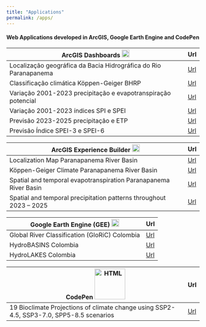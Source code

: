```yaml
---
title: "Applications"
permalink: /apps/
---
```


#### Web Applications developed in ArcGIS, Google Earth Engine and CodePen

| ArcGIS Dashboards <img src="https://www.esri.com/content/dam/esrisites/en-us/common/icons/product-logos/arcgis-dashboards.png" alt="HTML" width="20" height="20"/>                                   | Url                            |
|------------------------------------------------------------------|--------------------------------|
| Localização geográfica da Bacia Hidrográfica do Rio Paranapanema | [Url](https://arcg.is/0bvvn1)  |
| Classificação climática Köppen-Geiger BHRP                       | [Url](https://arcg.is/mzGbz0)  |
| Variação 2001-2023 precipitação e evapotranspiração potencial    | [Url](https://arcg.is/185W143) |
| Variação 2001-2023 índices SPI e SPEI                            | [Url](https://arcg.is/zH9n50)  |
| Previsão 2023-2025 precipitação e ETP                            | [Url](https://arcg.is/1mLHbr)  |
| Previsão Índice SPEI-3 e SPEI-6                                  | [Url](https://arcg.is/XLmSa)   |

| ArcGIS Experience Builder <img src="https://www.esri.com/content/dam/esrisites/en-us/common/icons/product-logos/ArcGIS_Experience_Builder_220.png" alt="cplusplus" width="20" height="20"/>                                  | Url                            |
|--------------------------------------------------------------------|--------------------------------|
| Localization Map Paranapanema River Basin                          | [Url](https://arcg.is/1KbnX0)  |
| Köppen-Geiger Climate Paranapanema River Basin                     | [Url](https://arcg.is/yaTj)    |
| Spatial and temporal evapotranspiration Paranapanema River Basin   | [Url](https://arcg.is/0WHrzP)  |
| Spatial and temporal precipitation patterns throughout 2023 – 2025 | [Url](https://arcg.is/09uWHf0) |


| Google Earth Engine (GEE) <img src="https://images.icon-icons.com/1508/PNG/512/googleearth-engine_104576.png" alt="HTML" width="20" height="20"/>                                            | Url                            |
|-----------------------------------------------------------------------|--------------------------------|
| Global River Classification (GloRiC) Colombia                         | [Url](https://ee-carlosmendez.projects.earthengine.app/view/gloriccol)  |
| HydroBASINS Colombia                                                  | [Url](https://ee-carlosmendez.projects.earthengine.app/view/hydrobasinscol)   |
| HydroLAKES Colombia                                                   | [Url](https://ee-carlosmendez.projects.earthengine.app/view/hydrolakescol) |


| CodePen <img src="https://upload.wikimedia.org/wikipedia/commons/9/9a/CodePen_logo.png" alt="HTML" width="80" height="80"/>         | Url                            |
|-------------------------------------------|--------------------------------|
| 19 Bioclimate Projections of climate change using SSP2-4.5, SSP3-7.0, SPP5-8.5 scenarios | [Url](https://codepen.io/CarlosMendez1997Col/full/LYwbvaR) |


